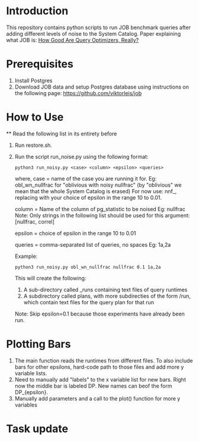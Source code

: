 # Introduction
This repository contains python scripts to run JOB benchmark queries after adding different levels of noise to the System Catalog.
Paper explaining what JOB is: [How Good Are Query Optimizers, Really?](https://www.vldb.org/pvldb/vol9/p204-leis.pdf)

# Prerequisites
1. Install Postgres
2. Download JOB data and setup Postgres database using instructions on the following page:
https://github.com/viktorleis/job

# How to Use
** Read the following list in its entirety before

1. Run restore.sh.

2. Run the script run_noise.py using the following format:
    ```
    python3 run_noisy.py <case> <column> <epsilon> <queries>
    ```

    where,
    case = name of the case you are running it for. 
    Eg: obl_wn_nullfrac for "oblivious with noisy nullfrac"
    (by "oblivious" we mean that the whole System Catalog is erased)
    For now use: nnf_<epsilon>, replacing <epsilon> with your choice of epsilon in the range 10 to 0.01.

    column = Name of the column of pg_statistic to be noised
    Eg: nullfrac
    Note: Only strings in the following list should be used for this argument: [nullfrac, correl]

    epsilon = choice of epsilon in the range 10 to 0.01

    queries = comma-separated list of queries, no spaces
    Eg: 1a,2a

    Example:
    ```
    python3 run_noisy.py obl_wn_nullfrac nullfrac 0.1 1a,2a
    ```

    This will create the following:
    1. A sub-directory called <case>_runs containing text files of query runtimes
    2. A subdirectory called plans, with more subdirecties of the form <case>/run, which contain text files for the query plan for that run

    Note: Skip epsilon=0.1 because those experiments have already been run.

# Plotting Bars
1. The main function reads the runtimes from different files. To also include bars for other epsilons, hard-code path to those files and add more y variable lists.
2. Need to manually add "labels" to the x variable list for new bars. Right now the middle bar is labeled DP. New names can beof the form DP_{epsilon}.
3. Manually add parameters and a call to the plot() function for more y variables

# Task update




